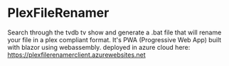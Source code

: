 # PlexFileRenamer

Search through the tvdb tv show and generate a .bat file that will rename your file in a plex compliant format.
It's PWA (Progressive Web App) built with blazor using webassembly. deployed in azure cloud here: https://plexfilerenamerclient.azurewebsites.net
